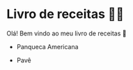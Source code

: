 # Livro de receitas :man_cook:

Olá! Bem vindo ao meu livro de receitas :wave:

- Panqueca Americana

- Pavê